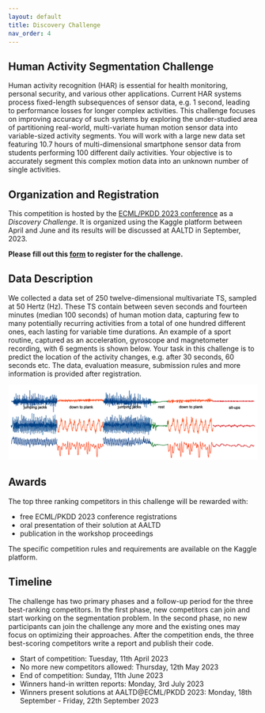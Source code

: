 ```yaml
---
layout: default
title: Discovery Challenge
nav_order: 4
---
```


## Human Activity Segmentation Challenge

Human activity recognition (HAR) is essential for health monitoring, personal security, and various other applications. Current HAR systems process fixed-length subsequences of sensor data, e.g. 1 second, leading to performance losses for longer complex activities. This challenge focuses on improving accuracy of such systems by exploring the under-studied area of partitioning real-world, multi-variate human motion sensor data into variable-sized activity segments. You will work with a large new data set featuring 10.7 hours of multi-dimensional smartphone sensor data from students performing 100 different daily activities. Your objective is to accurately segment this complex motion data into an unknown number of single activities.

## Organization and Registration

This competition is hosted by the <a href="https://2023.ecmlpkdd.org/submissions/discovery-challenge/challenges/" target="_blank">ECML/PKDD 2023 conference</a> as a *Discovery Challenge*. It is organized using the Kaggle platform between April and June and its results will be discussed at AALTD in September, 2023. 

**Please fill out this <a href="https://docs.google.com/forms/d/1BoAJWlhCVU0LUeDLzb7GOBM4MTk2AKkfpY--hk987-0" target="_blank">form</a> to register for the challenge.**

## Data Description

We collected a data set of 250 twelve-dimensional multivariate TS, sampled at 50 Hertz (Hz). These TS contain between seven seconds and fourteen minutes (median 100 seconds) of human motion data, capturing few to many potentially recurring activities from a total of one hundred different ones, each lasting for variable time durations. An example of a sport routine, captured as an acceleration, gyroscope and magnetometer recording, with 6 segments is shown below. Your task in this challenge is to predict the location of the activity changes, e.g. after 30 seconds, 60 seconds etc. The data, evaluation measure, submission rules and more information is provided after registration. 

![image](figures/challenge_example.png)

## Awards

The top three ranking competitors in this challenge will be rewarded with:

* free ECML/PKDD 2023 conference registrations
* oral presentation of their solution at AALTD
* publication in the workshop proceedings

The specific competition rules and requirements are available on the Kaggle platform.

## Timeline
The challenge has two primary phases and a follow-up period for the three best-ranking competitors. In the first phase, new competitors can join and start working on the segmentation problem. In the second phase, no new participants can join the challenge any more and the existing ones may focus on optimizing their approaches. After the competition ends, the three best-scoring competitors write a report and publish their code.

* Start of competition: Tuesday, 11th April 2023
* No more new competitors allowed: Thursday, 12th May 2023
* End of competition: Sunday, 11th June 2023
* Winners hand-in written reports: Monday, 3rd July 2023
* Winners present solutions at AALTD@ECML/PKDD 2023: Monday, 18th September - Friday, 22th September 2023
